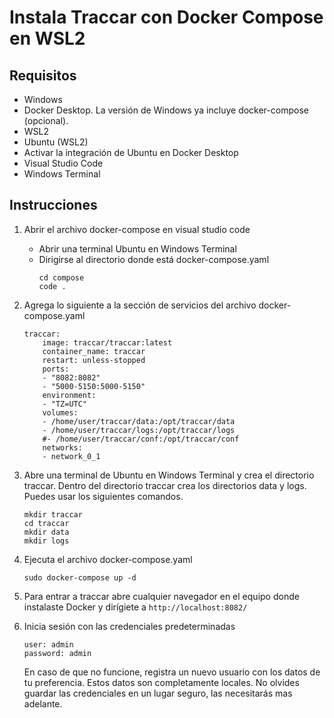 # Instala Traccar con Docker Compose en WSL2

## Requisitos

- Windows
- Docker Desktop. La versión de Windows ya incluye docker-compose (opcional).
- WSL2
- Ubuntu (WSL2)
- Activar la integración de Ubuntu en Docker Desktop
- Visual Studio Code
- Windows Terminal

## Instrucciones
1. Abrir el archivo docker-compose en visual studio code
    - Abrir una terminal Ubuntu en Windows Terminal
    - Dirigirse al directorio donde está docker-compose.yaml
        ```
        cd compose
        code .
        ```
2. Agrega lo siguiente a la sección de servicios del archivo docker-compose.yaml

    ```
    traccar:
        image: traccar/traccar:latest
        container_name: traccar
        restart: unless-stopped
        ports:
        - "8082:8082"
        - "5000-5150:5000-5150"
        environment:
        - "TZ=UTC"
        volumes:
        - /home/user/traccar/data:/opt/traccar/data
        - /home/user/traccar/logs:/opt/traccar/logs
        #- /home/user/traccar/conf:/opt/traccar/conf
        networks:
        - network_0_1
    ```
3. Abre una terminal de Ubuntu en Windows Terminal y crea el directorio traccar. Dentro del directorio traccar crea los directorios data y logs. Puedes usar los siguientes comandos.

    ```
    mkdir traccar
    cd traccar
    mkdir data
    mkdir logs
    ```
4. Ejecuta el archivo docker-compose.yaml

    ```
    sudo docker-compose up -d
    ```
5. Para entrar a traccar abre cualquier navegador en el equipo donde instalaste Docker y dirígiete a ```http://localhost:8082/```

6. Inicia sesión con las credenciales predeterminadas

    ```
    user: admin
    password: admin
    ```

    En caso de que no funcione, registra un nuevo usuario con los datos de tu preferencia. Estos datos son completamente locales. No olvides guardar las credenciales en un lugar seguro, las necesitarás mas adelante.



